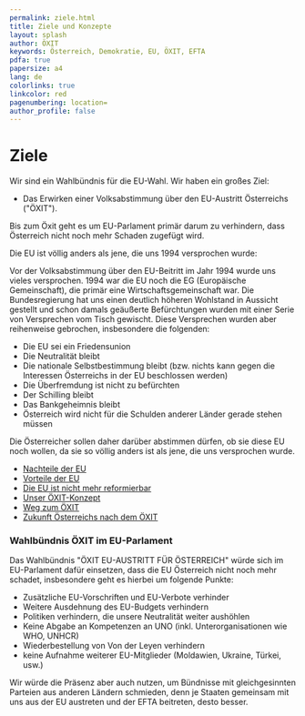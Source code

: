 ```yaml
---
permalink: ziele.html
title: Ziele und Konzepte
layout: splash
author: ÖXIT
keywords: Österreich, Demokratie, EU, ÖXIT, EFTA
pdfa: true
papersize: a4
lang: de
colorlinks: true
linkcolor: red
pagenumbering: location=
author_profile: false
---
```


# Ziele

Wir sind ein Wahlbündnis für die EU-Wahl. Wir haben ein großes Ziel:

* Das Erwirken einer Volksabstimmung über den EU-Austritt Österreichs ("ÖXIT").

Bis zum Öxit geht es um EU-Parlament primär darum zu verhindern, dass Österreich nicht noch mehr Schaden zugefügt wird. 

Die EU ist völlig anders als jene, die uns 1994 versprochen wurde:

Vor der Volksabstimmung über den EU-Beitritt im Jahr 1994 wurde uns vieles versprochen. 1994 war die EU noch die EG (Europäische Gemeinschaft), die primär eine Wirtschaftsgemeinschaft war. Die Bundesregierung hat uns einen deutlich höheren Wohlstand in Aussicht gestellt und schon damals geäußerte Befürchtungen wurden mit einer Serie von Versprechen vom Tisch gewischt. Diese Versprechen wurden aber reihenweise gebrochen, insbesondere die folgenden:

* Die EU sei ein Friedensunion
* Die Neutralität bleibt
* Die nationale Selbstbestimmung bleibt (bzw. nichts kann gegen die Interessen Österreichs in der EU beschlossen werden)
* Die Überfremdung ist nicht zu befürchten
* Der Schilling bleibt
* Das Bankgeheimnis bleibt
* Österreich wird nicht für die Schulden anderer Länder gerade stehen müssen

Die Österreicher sollen daher darüber abstimmen dürfen, ob sie diese EU noch wollen, da sie so völlig anders ist als jene, die uns versprochen wurde.

* [Nachteile der EU](/EU-Nachteile.html)
* [Vorteile der EU](/EU-Vorteile.html)
* [Die EU ist nicht mehr reformierbar](/EU-nicht-reformierbar.html)
* [Unser ÖXIT-Konzept](/OEXIT-Konzept.html)
* [Weg zum ÖXIT](/OEXIT-Weg.html)
* [Zukunft Österreichs nach dem ÖXIT](/Oesterreich-nach-OEXIT.html)

### Wahlbündnis ÖXIT im EU-Parlament

Das Wahlbündnis "ÖXIT EU-AUSTRITT FÜR ÖSTERREICH" würde sich im EU-Parlament dafür einsetzen, dass die EU Österreich nicht noch mehr schadet, insbesondere geht es hierbei um folgende Punkte:

* Zusätzliche EU-Vorschriften und EU-Verbote verhinder
* Weitere Ausdehnung des EU-Budgets verhindern
* Politiken verhindern, die unsere Neutralität weiter aushöhlen
* Keine Abgabe an Kompetenzen an UNO (inkl. Unterorganisationen wie WHO, UNHCR)
* Wiederbestellung von Von der Leyen verhindern
* keine Aufnahme weiterer EU-Mitglieder (Moldawien, Ukraine, Türkei, usw.)

Wir würde die Präsenz aber auch nutzen, um Bündnisse mit gleichgesinnten Parteien aus anderen Ländern schmieden, denn je Staaten gemeinsam mit uns aus der EU austreten und der EFTA beitreten, desto besser.
